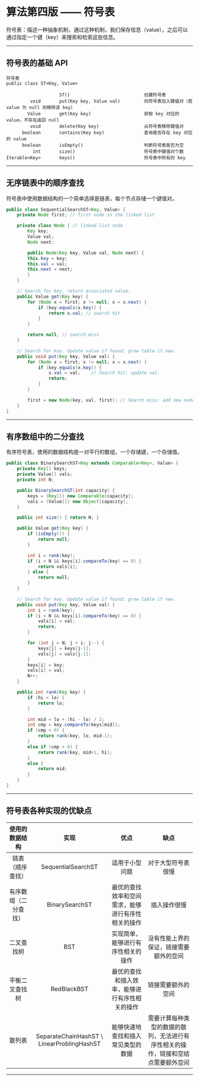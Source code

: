 # 算法第四版 —— 符号表


符号表：描述一种抽象机制，通过这种机制，我们保存信息（value），之后可以通过指定一个键（key）来搜索和检索这些信息。

---

## 符号表的基础 API

``` Text
符号表
public class ST<Key, Value>

                    ST()                            创建符号表
         void       put(Key key, Value val)         向符号表加入键值对（若 value 为 null 则移除该 key）
        Value       get(Key key)                    获取 key 对应的 value，不存在返回 null
         void       delete(Key key)                 从符号表移除键值对
      boolean       contains(Key key)               查询是否存在 key 对应的 value
      boolean       isEmpty()                       判断符号表是否为空
          int       size()                          符号表中键值对个数
Iterable<Key>       keys()                          符号表中所有的 key
```

---

## 无序链表中的顺序查找

符号表中使用数据结构的一个简单选择是链表，每个节点存储一个键值对。

``` Java
public class SequentialSearchST<Key, Value> {
    private Node first; // first node in the linked list

    private class Node { // linked-list node
        Key key;
        Value val;
        Node next;

        public Node(Key key, Value val, Node next) {
        this.key = key;
        this.val = val;
        this.next = next;
        }
    }

    // Search for key, return associated value.
    public Value get(Key key) {
        for (Node x = first; x != null; x = x.next) {
            if (key.equals(x.key)) {
                return x.val; // search hit
            }   
        }

        return null; // search miss
    }

    // Search for key. Update value if found; grow table if new.
    public void put(Key key, Value val) {
        for (Node x = first; x != null; x = x.next) {
            if (key.equals(x.key)) {
                x.val = val;    // Search hit: update val.
                return;
            }
        }

        first = new Node(key, val, first); // Search miss: add new node.
    }
}
```

---

## 有序数组中的二分查找

有序符号表，使用的数据结构是一对平行的数组，一个存储键，一个存储值。

``` Java
public class BinarySearchST<Key extends Comparable<Key>, Value> {
    private Key[] keys;
    private Value[] vals;
    private int N;

    public BinarySearchST(int capacity) {
        keys = (Key[]) new Comparable[capacity];
        vals = (Value[]) new Object[capacity];
    }

    public int size() { return N; }

    public Value get(Key key) {
        if (isEmpty()) {
            return null;
        }

        int i = rank(key);
        if (i < N && keys[i].compareTo(key) == 0) {
            return vals[i];
        } else {
            return null;
        }
    }

    // Search for key. Update value if found; grow table if new.
    public void put(Key key, Value val) { 
        int i = rank(key);
        if (i < N && keys[i].compareTo(key) == 0) {
            vals[i] = val;
            return;
        }

        for (int j = N; j > i; j--) { 
            keys[j] = keys[j-1];
            vals[j] = vals[j-1];
        }
        keys[i] = key;
        vals[i] = val;
        N++;
    }

    public int rank(Key key) {
        if (hi < lo) {
            return lo;
        }

        int mid = lo + (hi - lo) / 2;
        int cmp = key.compareTo(keys[mid]);
        if (cmp < 0) {
            return rank(key, lo, mid-1);
        }
        else if (cmp > 0) {
            return rank(key, mid+1, hi);
        }
        else {
            return mid;
        }
    }
}
```

---

## 符号表各种实现的优缺点

| 使用的数据结构 | 实现 | 优点 | 缺点 |
| :--: | :--: | :--: | :--: |
| 链表（顺序查找） | SequentialSearchST | 适用于小型问题 | 对于大型符号表很慢 |
| 有序数组（二分查找） | BinarySearchST | 最优的查找效率和空间需求，能够进行有序性相关的操作 | 插入操作很慢 |
| 二叉查找树 | BST | 实现简单，能够进行有序性相关的操作 | 没有性能上界的保证，链接需要额外的空间 |
| 平衡二叉查找树 | RedBlackBST | 最优的查找和插入效率，能够进行有序性相关的操作 | 链接需要额外的空间 |
| 散列表 | SeparateChainHashST \ LinearProblingHashST | 能够快速地查找和插入常见类型的数据 | 需要计算每种类型的数据的散列，无法进行有序性相关的操作，链接和空结点需要额外空间 |

---

